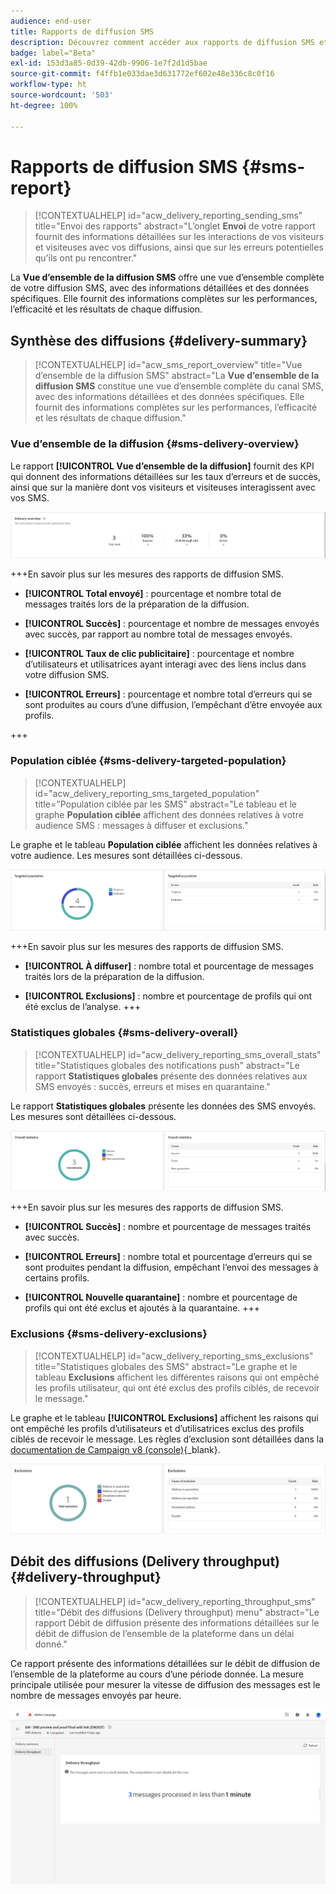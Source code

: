 ```yaml
---
audience: end-user
title: Rapports de diffusion SMS
description: Découvrez comment accéder aux rapports de diffusion SMS et les utiliser.
badge: label="Beta"
exl-id: 153d3a85-0d39-42db-9906-1e7f2d1d5bae
source-git-commit: f4ffb1e033dae3d631772ef602e48e336c8c0f16
workflow-type: ht
source-wordcount: '503'
ht-degree: 100%

---
```


# Rapports de diffusion SMS {#sms-report}

>[!CONTEXTUALHELP]
>id="acw_delivery_reporting_sending_sms"
>title="Envoi des rapports"
>abstract="L’onglet **Envoi** de votre rapport fournit des informations détaillées sur les interactions de vos visiteurs et visiteuses avec vos diffusions, ainsi que sur les erreurs potentielles qu’ils ont pu rencontrer."

La **Vue d’ensemble de la diffusion SMS** offre une vue d’ensemble complète de votre diffusion SMS, avec des informations détaillées et des données spécifiques. Elle fournit des informations complètes sur les performances, l’efficacité et les résultats de chaque diffusion.

## Synthèse des diffusions {#delivery-summary}

>[!CONTEXTUALHELP]
>id="acw_sms_report_overview"
>title="Vue d’ensemble de la diffusion SMS"
>abstract="La **Vue d’ensemble de la diffusion SMS** constitue une vue d’ensemble complète du canal SMS, avec des informations détaillées et des données spécifiques. Elle fournit des informations complètes sur les performances, l’efficacité et les résultats de chaque diffusion."

### Vue d’ensemble de la diffusion {#sms-delivery-overview}

Le rapport **[!UICONTROL Vue d’ensemble de la diffusion]** fournit des KPI qui donnent des informations détaillées sur les taux d’erreurs et de succès, ainsi que sur la manière dont vos visiteurs et visiteuses interagissent avec vos SMS.

![](assets/reporting_sms_3.png)

+++En savoir plus sur les mesures des rapports de diffusion SMS.

* **[!UICONTROL Total envoyé]** : pourcentage et nombre total de messages traités lors de la préparation de la diffusion.

* **[!UICONTROL Succès]** : pourcentage et nombre de messages envoyés avec succès, par rapport au nombre total de messages envoyés.

* **[!UICONTROL Taux de clic publicitaire]** : pourcentage et nombre d’utilisateurs et utilisatrices ayant interagi avec des liens inclus dans votre diffusion SMS.

* **[!UICONTROL Erreurs]** : pourcentage et nombre total d’erreurs qui se sont produites au cours d’une diffusion, l’empêchant d’être envoyée aux profils.

+++


### Population ciblée {#sms-delivery-targeted-population}


>[!CONTEXTUALHELP]
>id="acw_delivery_reporting_sms_targeted_population"
>title="Population ciblée par les SMS"
>abstract="Le tableau et le graphe **Population ciblée** affichent des données relatives à votre audience SMS : messages à diffuser et exclusions."

Le graphe et le tableau **Population ciblée** affichent les données relatives à votre audience. Les mesures sont détaillées ci-dessous.

![](assets/reporting_sms_4.png)

+++En savoir plus sur les mesures des rapports de diffusion SMS.

* **[!UICONTROL À diffuser]** : nombre total et pourcentage de messages traités lors de la préparation de la diffusion.

* **[!UICONTROL Exclusions]** : nombre et pourcentage de profils qui ont été exclus de l’analyse.
+++


### Statistiques globales {#sms-delivery-overall}


>[!CONTEXTUALHELP]
>id="acw_delivery_reporting_sms_overall_stats"
>title="Statistiques globales des notifications push"
>abstract="Le rapport **Statistiques globales** présente des données relatives aux SMS envoyés : succès, erreurs et mises en quarantaine."

Le rapport **Statistiques globales** présente les données des SMS envoyés. Les mesures sont détaillées ci-dessous.

![](assets/reporting_sms_5.png)

+++En savoir plus sur les mesures des rapports de diffusion SMS.

* **[!UICONTROL Succès]** : nombre et pourcentage de messages traités avec succès.

* **[!UICONTROL Erreurs]** : nombre total et pourcentage d’erreurs qui se sont produites pendant la diffusion, empêchant l’envoi des messages à certains profils.

* **[!UICONTROL Nouvelle quarantaine]** : nombre et pourcentage de profils qui ont été exclus et ajoutés à la quarantaine.
+++

### Exclusions {#sms-delivery-exclusions}


>[!CONTEXTUALHELP]
>id="acw_delivery_reporting_sms_exclusions"
>title="Statistiques globales des SMS"
>abstract="Le graphe et le tableau **Exclusions** affichent les différentes raisons qui ont empêché les profils utilisateur, qui ont été exclus des profils ciblés, de recevoir le message."


Le graphe et le tableau **[!UICONTROL Exclusions]** affichent les raisons qui ont empêché les profils d’utilisateurs et d’utilisatrices exclus des profils ciblés de recevoir le message. Les règles d’exclusion sont détaillées dans la [documentation de Campaign v8 (console)](https://experienceleague.adobe.com/docs/campaign/campaign-v8/send/failures/delivery-failures.html?lang=fr#sms-quarantines){_blank}.

![](assets/reporting_sms_6.png)

## Débit des diffusions (Delivery throughput) {#delivery-throughput}

>[!CONTEXTUALHELP]
>id="acw_delivery_reporting_throughput_sms"
>title="Débit des diffusions (Delivery throughput) menu"
>abstract="Le rapport Débit de diffusion présente des informations détaillées sur le débit de diffusion de l’ensemble de la plateforme dans un délai donné."

Ce rapport présente des informations détaillées sur le débit de diffusion de l’ensemble de la plateforme au cours d’une période donnée. La mesure principale utilisée pour mesurer la vitesse de diffusion des messages est le nombre de messages envoyés par heure.

![](assets/reporting_sms_2.png)
